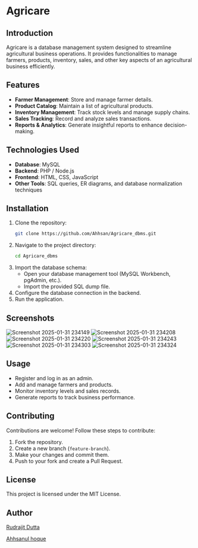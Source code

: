 # Agricare 

## Introduction
Agricare is a database management system designed to streamline agricultural business operations. It provides functionalities to manage farmers, products, inventory, sales, and other key aspects of an agricultural business efficiently.

## Features
- **Farmer Management**: Store and manage farmer details.
- **Product Catalog**: Maintain a list of agricultural products.
- **Inventory Management**: Track stock levels and manage supply chains.
- **Sales Tracking**: Record and analyze sales transactions.
- **Reports & Analytics**: Generate insightful reports to enhance decision-making.

## Technologies Used
- **Database**: MySQL 
- **Backend**: PHP / Node.js
- **Frontend**: HTML, CSS, JavaScript
- **Other Tools**: SQL queries, ER diagrams, and database normalization techniques

## Installation
1. Clone the repository:
   ```sh
   git clone https://github.com/Ahhsan/Agricare_dbms.git
   ```
2. Navigate to the project directory:
   ```sh
   cd Agricare_dbms
   ```
3. Import the database schema:
   - Open your database management tool (MySQL Workbench, pgAdmin, etc.).
   - Import the provided SQL dump file.
4. Configure the database connection in the backend.
5. Run the application.

## Screenshots
![Screenshot 2025-01-31 234149](https://github.com/user-attachments/assets/1adc0058-9311-4a15-94a5-6efb26288df3)
![Screenshot 2025-01-31 234208](https://github.com/user-attachments/assets/e4157c8b-ac25-45bc-87a6-ade682b3cc2a)
![Screenshot 2025-01-31 234220](https://github.com/user-attachments/assets/91121793-3a27-46bb-b2cc-221ba0021a1a)
![Screenshot 2025-01-31 234243](https://github.com/user-attachments/assets/c65d1e83-9d92-44a9-b81a-449a4080b8d5)
![Screenshot 2025-01-31 234303](https://github.com/user-attachments/assets/e902e11b-8629-4610-98c0-290de30aec3c)
![Screenshot 2025-01-31 234324](https://github.com/user-attachments/assets/2a537eef-4ed1-4e8e-b7ea-ddfcd4fce177)

## Usage
- Register and log in as an admin.
- Add and manage farmers and products.
- Monitor inventory levels and sales records.
- Generate reports to track business performance.

## Contributing
Contributions are welcome! Follow these steps to contribute:
1. Fork the repository.
2. Create a new branch (`feature-branch`).
3. Make your changes and commit them.
4. Push to your fork and create a Pull Request.

## License
This project is licensed under the MIT License.

## Author

[Rudrajit Dutta](https://github.com/Prorudrajit23)

[Ahhsanul hoque](https://github.com/Ahhsan)

